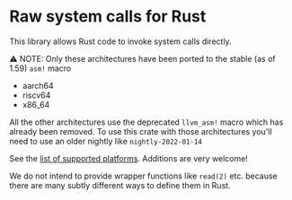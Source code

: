 # Raw system calls for Rust

This library allows Rust code to invoke system calls directly.

⚠️ NOTE: Only these architectures have been ported to the stable (as of 1.59) `asm!` macro

- aarch64
- riscv64
- x86_64

All the other architectures use the deprecated `llvm_asm!` macro which has already been removed.
To use this crate with those architectures you'll need to use an older nightly like
`nightly-2022-01-14`

See the [list of supported platforms](https://github.com/japaric/syscall.rs/tree/master/src/platform).  Additions are very welcome!

We do not intend to provide wrapper functions like `read(2)` etc. because there are many subtly different ways to define them in Rust.

